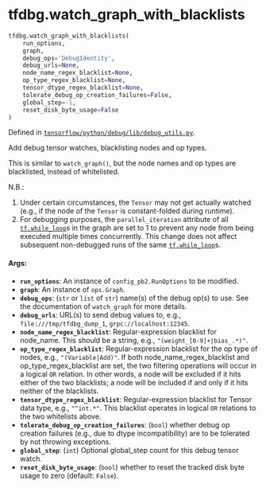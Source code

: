 <div itemscope itemtype="http://developers.google.com/ReferenceObject">
<meta itemprop="name" content="tfdbg.watch_graph_with_blacklists" />
<meta itemprop="path" content="Stable" />
</div>

# tfdbg.watch_graph_with_blacklists

``` python
tfdbg.watch_graph_with_blacklists(
    run_options,
    graph,
    debug_ops='DebugIdentity',
    debug_urls=None,
    node_name_regex_blacklist=None,
    op_type_regex_blacklist=None,
    tensor_dtype_regex_blacklist=None,
    tolerate_debug_op_creation_failures=False,
    global_step=-1,
    reset_disk_byte_usage=False
)
```



Defined in [`tensorflow/python/debug/lib/debug_utils.py`](https://www.tensorflow.org/code/tensorflow/python/debug/lib/debug_utils.py).

Add debug tensor watches, blacklisting nodes and op types.

This is similar to `watch_graph()`, but the node names and op types are
blacklisted, instead of whitelisted.

N.B.:
  1. Under certain circumstances, the `Tensor` may not get actually watched
    (e.g., if the node of the `Tensor` is constant-folded during runtime).
  2. For debugging purposes, the `parallel_iteration` attribute of all
    <a href="../tf/while_loop.md"><code>tf.while_loop</code></a>s in the graph are set to 1 to prevent any node from
    being executed multiple times concurrently. This change does not affect
    subsequent non-debugged runs of the same <a href="../tf/while_loop.md"><code>tf.while_loop</code></a>s.

#### Args:

* <b>`run_options`</b>: An instance of `config_pb2.RunOptions` to be modified.
* <b>`graph`</b>: An instance of `ops.Graph`.
* <b>`debug_ops`</b>: (`str` or `list` of `str`) name(s) of the debug op(s) to use.
    See the documentation of `watch_graph` for more details.
* <b>`debug_urls`</b>: URL(s) to send debug values to, e.g.,
    `file:///tmp/tfdbg_dump_1`, `grpc://localhost:12345`.
* <b>`node_name_regex_blacklist`</b>: Regular-expression blacklist for node_name.
    This should be a string, e.g., `"(weight_[0-9]+|bias_.*)"`.
* <b>`op_type_regex_blacklist`</b>: Regular-expression blacklist for the op type of
    nodes, e.g., `"(Variable|Add)"`.
    If both node_name_regex_blacklist and op_type_regex_blacklist
    are set, the two filtering operations will occur in a logical `OR`
    relation. In other words, a node will be excluded if it hits either of
    the two blacklists; a node will be included if and only if it hits
    neither of the blacklists.
* <b>`tensor_dtype_regex_blacklist`</b>: Regular-expression blacklist for Tensor
    data type, e.g., `"^int.*"`.
    This blacklist operates in logical `OR` relations to the two whitelists
    above.
* <b>`tolerate_debug_op_creation_failures`</b>: (`bool`) whether debug op creation
    failures (e.g., due to dtype incompatibility) are to be tolerated by not
    throwing exceptions.
* <b>`global_step`</b>: (`int`) Optional global_step count for this debug tensor
    watch.
* <b>`reset_disk_byte_usage`</b>: (`bool`) whether to reset the tracked disk byte
    usage to zero (default: `False`).